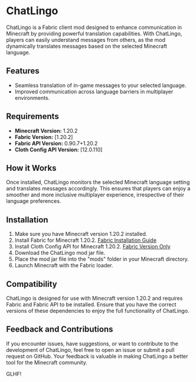 # ChatLingo

ChatLingo is a Fabric client mod designed to enhance communication in Minecraft by providing powerful translation capabilities. With ChatLingo, players can easily understand messages from others, as the mod dynamically translates messages based on the selected Minecraft language.

## Features

- Seamless translation of in-game messages to your selected language.
- Improved communication across language barriers in multiplayer environments.

## Requirements

- **Minecraft Version:** 1.20.2
- **Fabric Version:** [1.20.2]
- **Fabric API Version:** 0.90.7+1.20.2
- **Cloth Config API Version:** [12.0.110]

## How it Works

Once installed, ChatLingo monitors the selected Minecraft language setting and translates messages accordingly. This ensures that players can enjoy a smoother and more inclusive multiplayer experience, irrespective of their language preferences.

## Installation

1. Make sure you have Minecraft version 1.20.2 installed.
2. Install Fabric for Minecraft 1.20.2. [Fabric Installation Guide](https://fabricmc.net/wiki/install)
3. Install Cloth Config API for Minecraft 1.20.2. [Fabric Version Only](https://modrinth.com/mod/cloth-config/versions)
4. Download the ChatLingo mod jar file.
5. Place the mod jar file into the "mods" folder in your Minecraft directory.
6. Launch Minecraft with the Fabric loader.

## Compatibility

ChatLingo is designed for use with Minecraft version 1.20.2 and requires Fabric and Fabric API to be installed. Ensure that you have the correct versions of these dependencies to enjoy the full functionality of ChatLingo.

## Feedback and Contributions

If you encounter issues, have suggestions, or want to contribute to the development of ChatLingo, feel free to open an issue or submit a pull request on GitHub. Your feedback is valuable in making ChatLingo a better tool for the Minecraft community.

GLHF!
